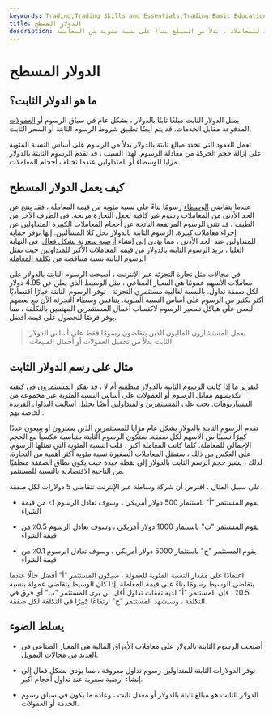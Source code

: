 ```yaml
---
keywords: Trading,Trading Skills and Essentials,Trading Basic Education,Trading Skills
title: الدولار المسطح
description: الدولار الثابت هو مبلغ ثابت بالدولار يتم تحصيله للمعاملات ، بدلاً من المبلغ بناءً على نسبة مئوية من المعاملة.
---
```


# الدولار المسطح
## ما هو الدولار الثابت؟

يمثل الدولار الثابت مبلغًا ثابتًا بالدولار ، بشكل عام في سياق الرسوم أو [العمولات](/commission) المدفوعة مقابل الخدمات. قد يتم أيضًا تطبيق شروط الرسوم الثابتة أو السعر الثابت.

تعمل العقود التي تحدد مبالغ ثابتة بالدولار بدلاً من الرسوم على أساس النسبة المئوية على إزالة حجم الحركة من معادلة الرسوم. لهذا السبب ، قد تقدم الرسوم الثابتة بالدولار مزايا للوسطاء أو المتداولين عندما تختلف أحجام المعاملات.

## كيف يعمل الدولار المسطح

عندما يتقاضى [الوسطاء](/broker) رسومًا بناءً على نسبة مئوية من قيمة المعاملة ، فقد ينتج عن الحد الأدنى من المعاملات رسوم غير كافية لجعل التجارة مربحة. في الطرف الآخر من الطيف ، قد تثني الرسوم المرتفعة الناتجة عن أحجام المعاملات الكبيرة المتداولين عن إجراء معاملات كبيرة. الرسوم الثابتة بالدولار تحل كلا المسألتين. إنها توفر حماية للمتداولين عند الحد الأدنى ، مما يؤدي إلى إنشاء [أرضية سعرية بشكل فعال](/floor). في النهاية العليا ، تزيد الرسوم الثابتة بالدولار من قيمة المعاملات الأكبر للمتداولين حيث تمثل الرسوم الثابتة نسبة متناقصة من [تكلفة المعاملة](/transactioncosts).

في مجالات مثل تجارة التجزئة عبر الإنترنت ، أصبحت الرسوم الثابتة بالدولار على معاملات الأسهم عمومًا هي المعيار الصناعي ، مثل الوسيط الذي يعلن عن 4.95 دولار لكل صفقة تداول. بالنسبة لغالبية مستثمري التجزئة ، توفر الرسوم الثابتة خيارًا اقتصاديًا أكثر بكثير من الرسوم على أساس النسبة المئوية. يتنافس وسطاء التجزئة الآن مع بعضهم البعض على هياكل تسعير الرسوم لاكتساب أعمال المستثمرين المهتمين بالتكلفة ، مما يوفر فرصًا للحصول على قيمة أفضل.

> يعمل المستشارون الماليون الذين يتقاضون رسومًا فقط على أساس الدولار الثابت بدلاً من تحميل العمولات أو أحمال المبيعات.

>

## مثال على رسم الدولار الثابت

لتقرير ما إذا كانت الرسوم الثابتة بالدولار منطقية أم لا ، قد يفكر المستثمرون في كيفية تكديسهم مقابل الرسوم أو العمولات على أساس النسبة المئوية عبر مجموعة من السيناريوهات. يجب على [المستثمرين](/investor) والمتداولين أيضًا تحليل أساليب [التداول](/trader) الفريدة الخاصة بهم.

تقدم الرسوم الثابتة بالدولار بشكل عام مزايا للمستثمرين الذين يشترون أو يبيعون عددًا كبيرًا نسبيًا من الأسهم لكل صفقة. ستكون الرسوم الثابتة متناسبة عكسياً مع الحجم الإجمالي للمعاملة. كلما كانت المعاملة أكبر ، قلت النسبة المئوية التي تمثلها الرسوم. على العكس من ذلك ، ستمثل المعاملات الصغيرة نسبة مئوية أكثر أهمية من التجارة. لذلك ، يشير حجم الرسم الثابت بالدولار إلى نقطة جيدة حيث يكون نطاق الصفقة منطقيًا من الناحية الاقتصادية بالنسبة للمستثمر.

على سبيل المثال ، افترض أن شركة وساطة عبر الإنترنت تتقاضى 5 دولارات لكل صفقة.

- يقوم المستثمر "أ" باستثمار 500 دولار أمريكي ، وسوف تعادل الرسوم 1٪ من قيمة الشراء

- يقوم المستثمر "ب" باستثمار 1000 دولار أمريكي ، وسوف تعادل الرسوم 0.5٪ من قيمة الشراء

- يقوم المستثمر "ج" باستثمار 5000 دولار أمريكي ، وسوف تعادل الرسوم 0.1٪ من قيمة الشراء

اعتمادًا على مقدار النسبة المئوية للعمولة ، سيكون المستثمر "أ" أفضل حالًا عندما يتقاضى الوسيط رسومًا بناءً على قيمة المعاملة. إذا كان الوسيط يتقاضى عمولة بنسبة 0.5٪ ، فإن المستثمر "أ" لديه نفقات تداول أقل. لن يرى المستثمر "ب" أي فرق في التكلفة ، وسيشهد المستثمر "ج" ارتفاعًا كبيرًا في التكلفة لكل صفقة.

## يسلط الضوء

- أصبحت الرسوم الثابتة بالدولار على معاملات الأوراق المالية هي المعيار الصناعي في العديد من مجالات التمويل.

- توفر الدولارات الثابتة للمتداولين رسوم تداول معروفة ، مما يؤدي بشكل فعال إلى إنشاء أرضية سعرية عند تداول أحجام أكبر.

- الدولار الثابت هو مبالغ ثابتة بالدولار أو معدل ثابت ، وعادة ما يكون في سياق رسوم الخدمة أو العمولات.

